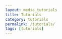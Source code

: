```yaml
---
layout: media_tutorials
title: Tutorials
category: tutorials
permalink: /tutorials/
tags: [tutorials]
---
```

